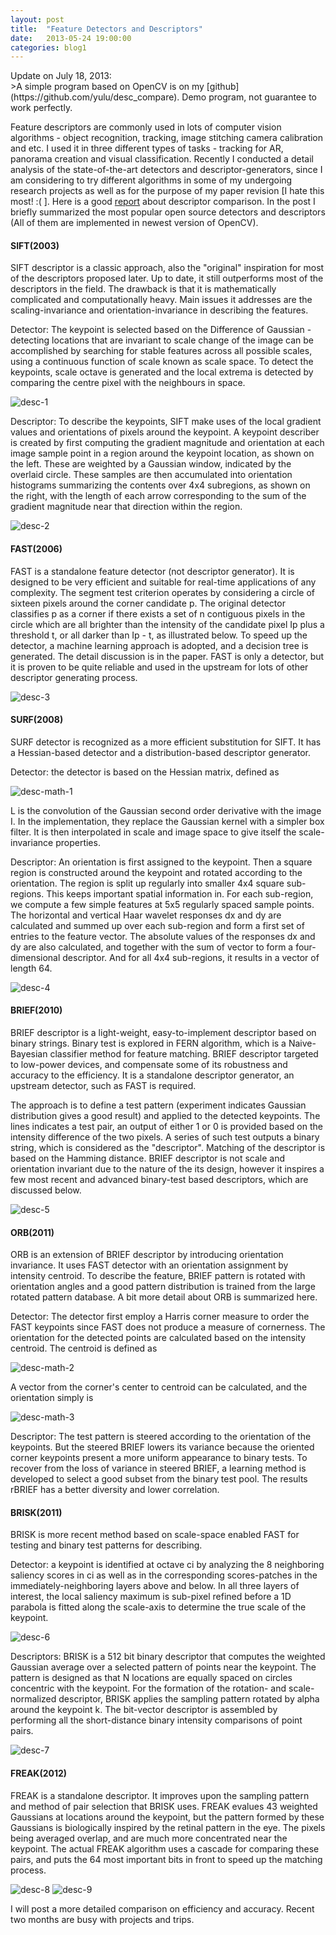 ```yaml
---
layout: post
title:  "Feature Detectors and Descriptors"
date:   2013-05-24 19:00:00
categories: blog1
---
```


<figcaption class="reading-notes">
Update on July 18, 2013: 
</figcaption>
>A simple program based on OpenCV is on my [github](https://github.com/yulu/desc_compare). Demo program, not guarantee to work perfectly. 

Feature descriptors are commonly used in lots of computer vision algorithms - object recognition, tracking, image stitching camera calibration and etc. I used it in three different types of tasks - tracking for AR, panorama creation and visual classification. Recently I conducted a detail analysis of the state-of-the-art detectors and descriptor-generators, since I am considering to try different algorithms in  some of my undergoing research projects as well as for the purpose of my paper revision [I hate this  most! :( ]. Here is a good [report](http://computer-vision-talks.com/2011/08/feature-descriptor-comparison-report/) about descriptor comparison. In the post I briefly summarized the most popular open source detectors and descriptors (All of them are implemented in newest version of OpenCV). 

#### SIFT(2003)

SIFT descriptor is a classic approach, also the "original" inspiration for most of the descriptors proposed later. Up to date, it still outperforms most of the descriptors in the field. The drawback  is that it is mathematically complicated and computationally heavy.  Main issues it addresses are the scaling-invariance and orientation-invariance in describing the features.

Detector: The keypoint is selected based on the Difference of Gaussian - detecting locations that are invariant to scale change of the image can be accomplished by searching for stable features across all possible scales, using a continuous function of scale known as scale space. To detect the keypoints, scale octave is generated and the local extrema is detected by comparing the centre pixel with the neighbours in space.

![desc-1](/assets/desc-1.png)

Descriptor: To describe the keypoints, SIFT make uses of the local gradient values and orientations of pixels around the keypoint.  A keypoint describer is created by first computing the gradient magnitude and orientation at each image sample point in a region around the keypoint location, as shown on the left. These are weighted by a Gaussian window, indicated by the overlaid circle. These samples are then accumulated into orientation histograms summarizing the contents over 4x4 subregions, as shown on the right, with the length of each arrow corresponding to the sum of the gradient magnitude near that direction within the region.

![desc-2](/assets/desc-2.png)

#### FAST(2006)

FAST is a standalone feature detector (not descriptor generator). It is designed to be very efficient and suitable for real-time applications of any complexity. The segment test criterion operates by considering a circle of sixteen pixels around the corner candidate p. The original detector classifies p as a corner if there exists a set of n contiguous pixels in the circle which are all brighter than the intensity of the candidate pixel Ip plus a threshold t, or all darker than Ip - t, as illustrated below. To speed up the detector, a machine learning approach is adopted, and a decision tree is generated. The detail discussion is in the paper. FAST is only a detector, but it is proven to be quite reliable and used in the upstream for lots of other descriptor generating process.

![desc-3](/assets/desc-3.png)

#### SURF(2008)

SURF detector is recognized as a more efficient substitution for SIFT. It has a Hessian-based detector and a distribution-based descriptor generator.

Detector: the detector is based on the Hessian matrix, defined as

![desc-math-1](/assets/desc-math-1.png)

L is the convolution of the Gaussian second order derivative with the image I. In the implementation, they replace the Gaussian kernel with a simpler box filter. It is then interpolated in scale and image space to give itself the scale-invariance properties.

Descriptor: An orientation is first assigned to the keypoint. Then a square region is constructed around the keypoint and rotated according to the orientation. The region is split up regularly into smaller 4x4 square sub-regions. This keeps important spatial information in. For each sub-region, we compute a few simple features at 5x5 regularly spaced sample points. The horizontal and vertical Haar wavelet responses dx and dy are calculated and summed up over each sub-region and form a first set of entries to the feature vector. The absolute values of the responses dx and dy are also calculated, and together with the sum of vector to form a four-dimensional descriptor. And for all 4x4 sub-regions, it results in a vector of length 64. 

![desc-4](/assets/desc-4.png)

#### BRIEF(2010)

BRIEF descriptor is a light-weight, easy-to-implement descriptor based on binary strings. Binary test is explored in FERN algorithm, which is a Naive-Bayesian classifier method for feature matching. BRIEF descriptor targeted to low-power devices, and compensate some of its robustness and accuracy to the efficiency. It is a standalone descriptor generator, an upstream detector, such as FAST is required.

The approach is to define a test pattern (experiment indicates Gaussian distribution gives a good result) and applied to the detected keypoints. The lines indicates a test pair, an output of either 1 or 0 is provided based on the intensity difference of the two pixels. A series of such test outputs a binary string, which is considered as the "descriptor". Matching of the descriptor is based on the Hamming distance. BRIEF descriptor is not scale and orientation invariant due to the nature of the its design, however it inspires a few most recent and advanced binary-test based descriptors, which are discussed below.

![desc-5](/assets/desc-5.png)

#### ORB(2011)

ORB is an extension of BRIEF descriptor by introducing orientation invariance. It uses FAST detector with an orientation assignment by intensity centroid. To describe the feature, BRIEF pattern is rotated with orientation angles and a good pattern distribution is trained from the large rotated pattern database. A bit more detail about ORB is summarized here.

Detector: The detector first employ a Harris corner measure to order the FAST keypoints since FAST does not produce a measure of cornerness. The orientation for the detected points are calculated based on the intensity centroid. The centroid is defined as

![desc-math-2](/assets/desc-math-2.png)

A vector from the corner's center to centroid can be calculated, and the orientation simply is

![desc-math-3](/assets/desc-math-3.png)

Descriptor: The test pattern is steered according to the orientation of the keypoints. But the steered BRIEF lowers its variance because the oriented corner keypoints present a more uniform appearance to binary tests. To recover from the loss of variance in steered BRIEF, a learning method is developed to select a good subset from the binary test pool. The results rBRIEF has a better diversity and lower correlation.

#### BRISK(2011)

BRISK is more recent method based on scale-space enabled FAST for testing and binary test patterns for describing.

Detector: a keypoint is identified at octave ci by analyzing the 8 neighboring saliency scores in ci as well as in the corresponding scores-patches in the immediately-neighboring layers above and below. In all three layers of interest, the local saliency maximum is sub-pixel refined before a 1D parabola is fitted along the scale-axis to determine the true scale of the keypoint.

![desc-6](/assets/desc-6.png)

Descriptors: BRISK is a 512 bit binary descriptor that computes the weighted Gaussian average over a selected pattern of points near the keypoint. The pattern is designed as that N locations are equally spaced on circles concentric with the keypoint. For the formation of the rotation- and scale- normalized descriptor, BRISK applies the sampling pattern rotated by alpha around the keypoint k. The bit-vector descriptor is assembled by performing all the short-distance binary intensity comparisons of point pairs.

![desc-7](/assets/desc-7.png)

#### FREAK(2012)

FREAK is a standalone descriptor. It improves upon the sampling pattern and method of pair selection that BRISK uses. FREAK evalues 43 weighted Gaussians at locations around the keypoint, but the pattern formed by these Gaussians is biologically inspired by the retinal pattern in the eye. The pixels being averaged overlap, and are much more concentrated near the keypoint. The actual FREAK algorithm uses a cascade for comparing these pairs, and puts the 64 most important bits in front to speed up the matching process.

![desc-8](/assets/desc-8.png)
![desc-9](/assets/desc-9.png)

I will post a more detailed comparison on efficiency and accuracy. Recent two months are busy with projects and trips.